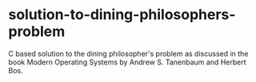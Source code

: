 # solution-to-dining-philosophers-problem
C based solution to the dining philosopher's problem as discussed in the book Modern Operating Systems by Andrew S. Tanenbaum and Herbert Bos. 
